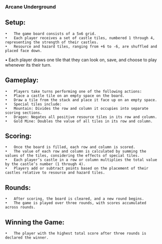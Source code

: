 	
  
  
  ### Arcane Underground ###
  
## Setup: ##
	•	The game board consists of a 5x6 grid.
	•	Each player receives a set of castle tiles, numbered 1 through 4, representing the strength of their castles.
	•	Resource and hazard tiles, ranging from +6 to -6, are shuffled and placed face down.
  •	Each player draws one tile that they can look on, save, and choose to play whenever its their turn.

## Gameplay: ##
	•	Players take turns performing one of the following actions:
	•	Place a castle tile on an empty space on the board.
	•	Draw a tile from the stack and place it face up on an empty space.
	•	Special tiles include:
	•	Mountain: Divides the row and column it occupies into separate scoring sections.
	•	Dragon: Negates all positive resource tiles in its row and column.
	•	Gold Mine: Doubles the value of all tiles in its row and column.
	 
## Scoring: ##
	•	Once the board is filled, each row and column is scored.
	•	The value of each row and column is calculated by summing the values of the tiles, considering the effects of special tiles.
	•	Each player’s castle in a row or column multiplies the total value by the castle’s number (1 through 4).
	•	Players add or subtract points based on the placement of their castles relative to resource and hazard tiles.
	
## Rounds: ##
	•	After scoring, the board is cleared, and a new round begins.
	•	The game is played over three rounds, with scores accumulated across rounds.

## Winning the Game: ##
	•	The player with the highest total score after three rounds is declared the winner.


  